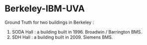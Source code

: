 Berkeley-IBM-UVA
================

Ground Truth for two buildings in Berkeley : 

1. SODA Hall : a building built in 1996. Broadwin / Barrington BMS.
2. SDH Hall : a building built in 2009. Siemens BMS.
